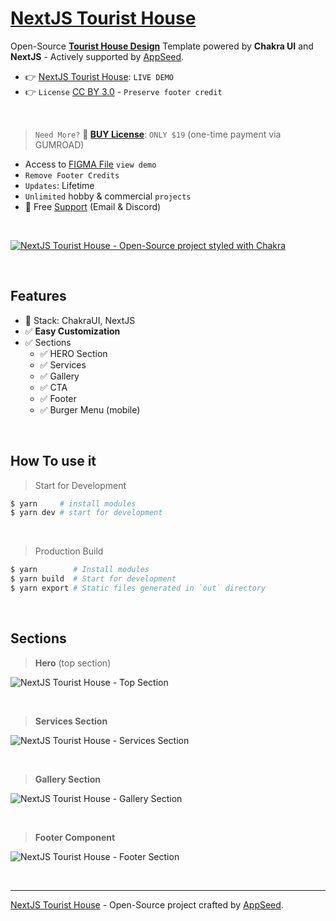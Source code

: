 # [NextJS Tourist House](https://github.com/app-generator/design-nextjs-tourist-house-mountain)

Open-Source **[Tourist House Design](https://github.com/app-generator/design-nextjs-tourist-house-mountain)** Template powered by **Chakra UI** and **NextJS** - Actively supported by [AppSeed](https://appseed.us/).

- 👉 [NextJS Tourist House](https://nextjs-tourist-house.onrender.com/): `LIVE DEMO`
- 👉 `License` [CC BY 3.0](./LICENSE.md) - `Preserve footer credit`

<br />

> `Need More?` **🛒 [BUY License](https://appseed.gumroad.com/l/design-nextjs-tourist-house)**: `ONLY $19` (one-time payment via GUMROAD) 

- Access to [FIGMA File](https://bit.ly/figma-nextjs-tourist-house) `view demo`
- `Remove Footer Credits`
- `Updates`: Lifetime
- `Unlimited` hobby & commercial `projects` 
- 🚀 Free [Support](https://appseed.us/support/) (Email & Discord)

<br />

[![NextJS Tourist House - Open-Source project styled with Chakra](https://user-images.githubusercontent.com/51070104/228221297-f92aedcc-3008-46ff-8220-720f02a09977.jpg)](https://github.com/app-generator/design-nextjs-tourist-house-mountain)

<br />

## Features

- 🚀 Stack: ChakraUI, NextJS
- ✅ **Easy Customization**
- ✅ Sections
  - ✅ HERO Section
  - ✅ Services
  - ✅ Gallery 
  - ✅ CTA
  - ✅ Footer
  - ✅ Burger Menu (mobile)

<br />

## How To use it

> Start for Development

```bash
$ yarn     # install modules
$ yarn dev # start for development
```

<br />

> Production Build 

```bash
$ yarn        # Install modules
$ yarn build  # Start for development
$ yarn export # Static files generated in `out` directory
```

<br />

## Sections

> **Hero** (top section)

![NextJS Tourist House - Top Section](https://user-images.githubusercontent.com/51070104/228226032-26d53a17-1aee-4320-b66e-f53ca0b22443.png)

<br />

> **Services Section**

![NextJS Tourist House - Services Section](https://user-images.githubusercontent.com/51070104/228226226-977fd454-39c8-475a-9449-b98de2ea1dfc.png)

<br />

> **Gallery Section**

![NextJS Tourist House - Gallery Section](https://user-images.githubusercontent.com/51070104/228226431-5f914057-d992-49c0-a4b3-3bb01a2402a6.png)

<br />

> **Footer Component**

![NextJS Tourist House - Footer Section](https://user-images.githubusercontent.com/51070104/228226623-14ff4254-762f-4b65-aed0-30f229fa9999.png)

<br />

--- 
 [NextJS Tourist House](https://github.com/app-generator/design-nextjs-tourist-house-mountain) - Open-Source project crafted by [AppSeed](https://appseed.us/).
